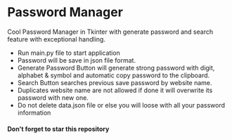 #  Password Manager
Cool Password Manager in Tkinter with generate password and search feature with exceptional handling.

- Run main.py file to start application
- Password will be save in json file format.
- Generate Password Button will generate strong password with digit, alphabet & symbol and automatic copy password to the clipboard.
- Search Button searches previous save password by website name.
- Duplicates website name are not allowed if done it will overwrite its password with new one.
- Do not delete data.json file or else you will loose with all your password information 

#### Don't forget to star this repository
